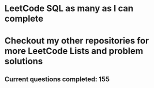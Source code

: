<h1>LeetCode SQL as many as I can complete</h1>
<h1> Checkout my other repositories for more LeetCode Lists and problem solutions</h1>

<h2>Current questions completed: 155</h2>
